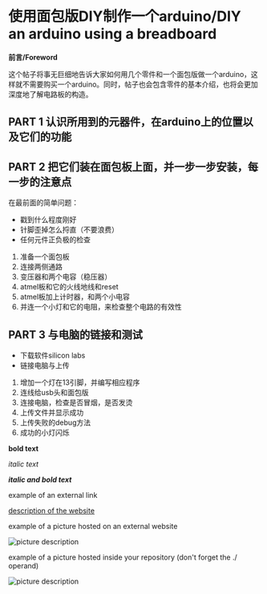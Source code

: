 # 使用面包版DIY制作一个arduino/DIY an arduino using a breadboard

**前言/Foreword**

这个帖子将事无巨细地告诉大家如何用几个零件和一个面包版做一个arduino，这样就不需要购买一个arduino。同时，帖子也会包含零件的基本介绍，也将会更加深度地了解电路板的构造。

## PART 1 认识所用到的元器件，在arduino上的位置以及它们的功能
## PART 2 把它们装在面包板上面，并一步一步安装，每一步的注意点
  在最前面的简单问题：
* 戳到什么程度刚好
* 针脚歪掉怎么捋直（不要浪费）
* 任何元件正负极的检查
  
1. 准备一个面包板
2. 连接两侧通路
3. 变压器和两个电容（稳压器）
4. atmel板和它的火线地线和reset
5. atmel板加上计时器，和两个小电容
6. 并连一个小灯和它的电阻，来检查整个电路的有效性

## PART 3 与电脑的链接和测试
* 下载软件silicon labs
* 链接电脑与上传
1. 增加一个灯在13引脚，并编写相应程序
2. 连线给usb头和面包版
3. 连接电脑，检查是否冒烟，是否发烫
4. 上传文件并显示成功
5. 上传失败的debug方法
6. 成功的小灯闪烁


**bold text**

*italic text*

***italic and bold text***

example of an external link

[description of the website](https://www.https://www.example.com/)

example of a picture hosted on an external website

![picture description](https://djmag.com/sites/default/files/storyimages/Clara_Rockmore.jpg)

example of a picture hosted inside your repository (don't forget the ./ operand)

![picture description](./images/example.jpg)
